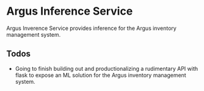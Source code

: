 # Argus Inference Service

Argus Inverence Service provides inference for the Argus inventory management system.

## Todos

* Going to finish building out and productionalizing a rudimentary API with flask to expose an ML solution for the Argus inventory management system.